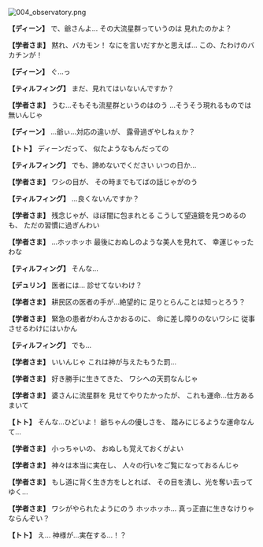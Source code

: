 
![004_observatory.png](../images/backgrounds/004_observatory.png)

**【ディーン】**
で、爺さんよ…
その大流星群っていうのは
見れたのかよ？

**【学者さま】**
黙れ、バカモン！
なにを言いだすかと思えば…
この、たわけのバカチンが！

**【ディーン】**
ぐ…っ

**【ティルフィング】**
まだ、見れてはいないんですか？

**【学者さま】**
うむ…そもそも流星群というのはのう
…そうそう現れるものでは無いんじゃ

**【ディーン】**
…爺ぃ…対応の違いが、
露骨過ぎやしねぇか？

**【トト】**
ディーンだって、
似たようなもんだっての

**【ティルフィング】**
でも、諦めないでください
いつの日か…

**【学者さま】**
ワシの目が、
その時までもてばの話じゃがのう

**【ティルフィング】**
…良くないんですか？

**【学者さま】**
残念じゃが、ほぼ闇に包まれとる
こうして望遠鏡を見つめるのも、
ただの習慣に過ぎんわい

**【学者さま】**
…ホッホッホ
最後におぬしのような美人を見れて、
幸運じゃったわな

**【ティルフィング】**
そんな…

**【デュリン】**
医者には…
診せてないわけ？

**【学者さま】**
耕民区の医者の手が…絶望的に
足りとらんことは知っとろう？

**【学者さま】**
緊急の患者がわんさかおるのに、
命に差し障りのないワシに
従事させるわけにはいかん

**【ティルフィング】**
でも…

**【学者さま】**
いいんじゃ
これは神が与えたもうた罰…

**【学者さま】**
好き勝手に生きてきた、
ワシへの天罰なんじゃ

**【学者さま】**
婆さんに流星群を
見せてやりたかったが、
これも運命…仕方あるまいて

**【トト】**
そんな…ひどいよ！
爺ちゃんの優しさを、
踏みにじるような運命なんて…

**【学者さま】**
小っちゃいの、
おぬしも覚えておくがよい

**【学者さま】**
神々は本当に実在し、
人々の行いをご覧になっておるんじゃ

**【学者さま】**
もし道に背く生き方をしとれば、
その目を潰し、光を奪い去ってゆく…

**【学者さま】**
ワシがやられたようにのう
ホッホッホ…
真っ正直に生きなけりゃならんぞい？

**【トト】**
え…
神様が…実在する…！？